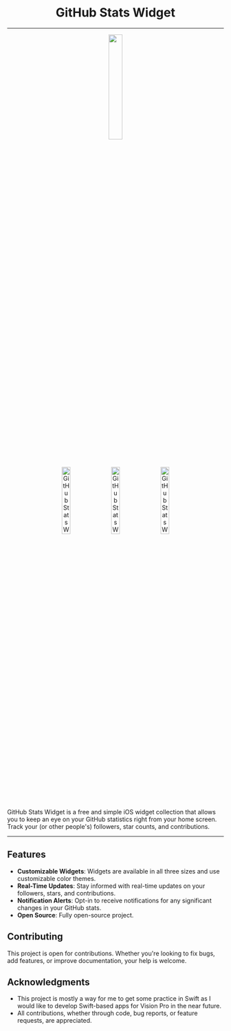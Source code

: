 <h1 align="center">GitHub Stats Widget</h1>
<hr>
<div align="center">
    <a href="YourAppStoreLinkHere">
        <img src="https://upload.wikimedia.org/wikipedia/commons/3/3c/Download_on_the_App_Store_Badge.svg" width="25%" height="25%">
    </a>
</div>
<br>

<p align="center">
  <img src="https://github.com/mapluisch/GitHub-Stats-Widget-for-iOS/assets/31780571/3e48c5f5-e4ac-4ad5-98f0-e77cbaad63b9" alt="GitHub Stats Widget Screenshot 1" style="width: 20%; border-radius: 10px; margin-right: 10px;">
  <img src="https://github.com/mapluisch/GitHub-Stats-Widget-for-iOS/assets/31780571/d0b83bd0-115f-4422-b9c3-f8d7a1fbb295" alt="GitHub Stats Widget Screenshot 2" style="width: 20%; border-radius: 10px; margin-right: 10px;">
  <img src="https://github.com/mapluisch/GitHub-Stats-Widget-for-iOS/assets/31780571/a5e1159c-864c-475a-8475-a05485e57f6c" alt="GitHub Stats Widget Screenshot 3" style="width: 20%; border-radius: 10px;">
</p>

GitHub Stats Widget is a free and simple iOS widget collection that allows you to keep an eye on your GitHub statistics right from your home screen. Track your (or other people's) followers, star counts, and contributions.

<hr>

## Features

- **Customizable Widgets**: Widgets are available in all three sizes and use customizable color themes.
- **Real-Time Updates**: Stay informed with real-time updates on your followers, stars, and contributions.
- **Notification Alerts**: Opt-in to receive notifications for any significant changes in your GitHub stats.
- **Open Source**: Fully open-source project.

## Contributing

This project is open for contributions. Whether you're looking to fix bugs, add features, or improve documentation, your help is welcome.

## Acknowledgments

- This project is mostly a way for me to get some practice in Swift as I would like to develop Swift-based apps for Vision Pro in the near future.
- All contributions, whether through code, bug reports, or feature requests, are appreciated.
